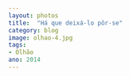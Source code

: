 ```yaml
---
layout: photos
title:  "Há que deixá-lo pôr-se"
category: blog
image: olhao-4.jpg
tags:
- Olhão
ano: 2014
---
```




